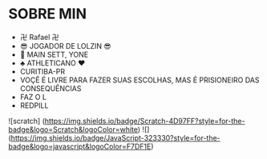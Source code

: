 # SOBRE MIN

- 卍 Rafael 卍
- 😎 JOGADOR DE LOLZIN 😎
- 💪 MAIN  SETT, YONE
- ♣️ ATHLETICANO  ♥️
- CURITIBA-PR
- VOÇÊ É LIVRE PARA FAZER SUAS ESCOLHAS, MAS É PRISIONEIRO DAS CONSEQUÊNCIAS
- FAZ O L
- REDPILL

![scratch] (https://img.shields.io/badge/Scratch-4D97FF?style=for-the-badge&logo=Scratch&logoColor=white)
![] (https://img.shields.io/badge/JavaScript-323330?style=for-the-badge&logo=javascript&logoColor=F7DF1E)
